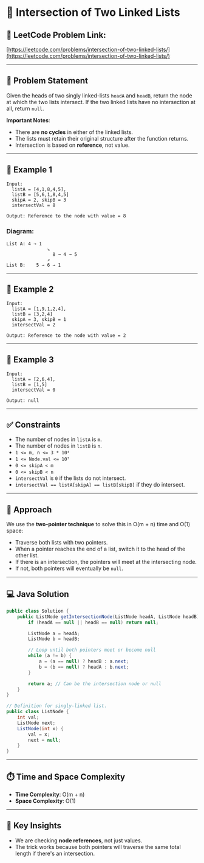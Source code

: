 # 🧩 Intersection of Two Linked Lists

## 🔗 LeetCode Problem Link:
[https://leetcode.com/problems/intersection-of-two-linked-lists/](https://leetcode.com/problems/intersection-of-two-linked-lists/)

---

## 📝 Problem Statement

Given the heads of two singly linked-lists `headA` and `headB`, return the node at which the two lists intersect. If the two linked lists have no intersection at all, return `null`.

**Important Notes**:
- There are **no cycles** in either of the linked lists.
- The lists must retain their original structure after the function returns.
- Intersection is based on **reference**, not value.

---

## 🧪 Example 1

```
Input: 
  listA = [4,1,8,4,5], 
  listB = [5,6,1,8,4,5]
  skipA = 2, skipB = 3
  intersectVal = 8

Output: Reference to the node with value = 8
```

### Diagram:

```
List A: 4 → 1
               ↘
                 8 → 4 → 5
               ↗            
List B:    5 → 6 → 1
```

---

## 🧪 Example 2

```
Input: 
  listA = [1,9,1,2,4], 
  listB = [3,2,4]
  skipA = 3, skipB = 1
  intersectVal = 2

Output: Reference to the node with value = 2
```

---

## 🧪 Example 3

```
Input: 
  listA = [2,6,4], 
  listB = [1,5]
  intersectVal = 0

Output: null
```

---

## ✅ Constraints

- The number of nodes in `listA` is `m`.
- The number of nodes in `listB` is `n`.
- `1 <= m, n <= 3 * 10⁴`
- `1 <= Node.val <= 10⁵`
- `0 <= skipA < m`
- `0 <= skipB < n`
- `intersectVal` is `0` if the lists do not intersect.
- `intersectVal == listA[skipA] == listB[skipB]` if they do intersect.

---

## 🧠 Approach

We use the **two-pointer technique** to solve this in O(m + n) time and O(1) space:

- Traverse both lists with two pointers.
- When a pointer reaches the end of a list, switch it to the head of the other list.
- If there is an intersection, the pointers will meet at the intersecting node.
- If not, both pointers will eventually be `null`.

---

## 💻 Java Solution

```java
public class Solution {
    public ListNode getIntersectionNode(ListNode headA, ListNode headB) {
        if (headA == null || headB == null) return null;

        ListNode a = headA;
        ListNode b = headB;

        // Loop until both pointers meet or become null
        while (a != b) {
            a = (a == null) ? headB : a.next;
            b = (b == null) ? headA : b.next;
        }

        return a; // Can be the intersection node or null
    }
}

// Definition for singly-linked list.
public class ListNode {
    int val;
    ListNode next;
    ListNode(int x) {
        val = x;
        next = null;
    }
}
```

---

## ⏱️ Time and Space Complexity

- **Time Complexity**: O(m + n)
- **Space Complexity**: O(1)

---

## 📌 Key Insights

- We are checking **node references**, not just values.
- The trick works because both pointers will traverse the same total length if there's an intersection.